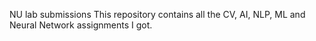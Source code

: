 NU lab submissions
This repository contains all the CV, AI, NLP, ML and Neural Network assignments I got.